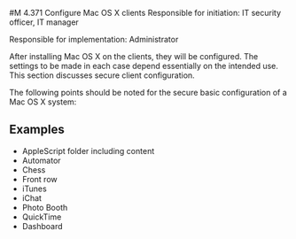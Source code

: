 #M 4.371 Configure Mac OS X clients
Responsible for initiation: IT security officer, IT manager

Responsible for implementation: Administrator

After installing Mac OS X on the clients, they will be configured. The settings to be made in each case depend essentially on the intended use. This section discusses secure client configuration.

The following points should be noted for the secure basic configuration of a Mac OS X system:



## Examples 
* AppleScript folder including content
* Automator
* Chess
* Front row
* iTunes
* iChat
* Photo Booth
* QuickTime
* Dashboard




